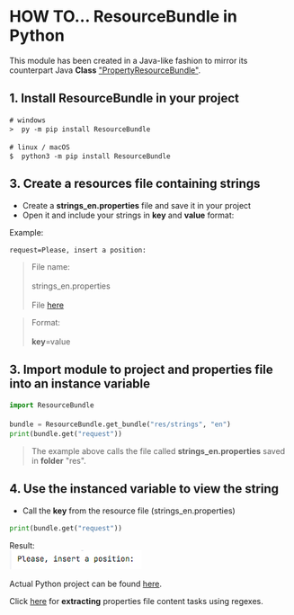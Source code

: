 # HOW TO... ResourceBundle in Python

This module has been created in a Java-like fashion to mirror its counterpart Java **Class** ["PropertyResourceBundle"](https://docs.oracle.com/en/java/javase/20/docs/api/java.base/java/util/PropertyResourceBundle.html).
## 1. Install ResourceBundle in your project
```
# windows
>  py -m pip install ResourceBundle

# linux / macOS
$  python3 -m pip install ResourceBundle
```

## 3. Create a resources file containing **strings**
- Create a **strings_en.properties** file and save it in your project
- Open it and include your strings in **key** and **value** format:

Example:
``` Properties
request=Please, insert a position: 
```
> File name: <br><br>
	strings_en.properties <br><br>
File [here](https://github.com/agomezmartin/internationalization/blob/main/assets/python/resourceBundle/DB_Param_i18n/res/strings_en.properties)

> Format: <br><br>
	**key**=value

## 3. Import module to project and properties file into an instance variable

``` Python
import ResourceBundle

bundle = ResourceBundle.get_bundle("res/strings", "en")
print(bundle.get("request"))
```

> The example above calls the file called **strings_en.properties** saved in **folder** "res".

## 4. Use the instanced variable to view the string

- Call the **key** from the resource file (strings_en.properties)
``` Python
print(bundle.get("request"))
```
Result:
<br>
<img src="/assets/images/string_example.png">

Actual Python project can be found [here](https://github.com/agomezmartin/internationalization/tree/main/assets/python/resourceBundle/DB_Param_i18n).

Click [here](https://github.com/agomezmartin/internationalization/blob/main/assets/text_extraction/README.md) for **extracting** properties file content tasks using regexes. 